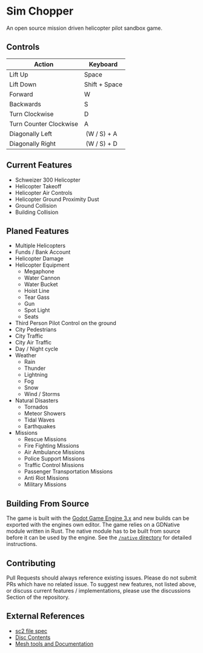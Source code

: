 # Sim Chopper

An open source mission driven helicopter pilot sandbox game.

## Controls

| Action                 | Keyboard      |
|------------------------|---------------|
| Lift Up                | Space         |
| Lift Down              | Shift + Space |
| Forward                | W             |
| Backwards              | S             |
| Turn Clockwise         | D             |
| Turn Counter Clockwise | A             |
| Diagonally Left        | (W / S) + A   |
| Diagonally Right       | (W / S) + D   |

## Current Features

- Schweizer 300 Helicopter
- Helicopter Takeoff
- Helicopter Air Controls
- Helicopter Ground Proximity Dust
- Ground Collision
- Building Collision

## Planed Features

- Multiple Helicopters
- Funds / Bank Account
- Helicopter Damage
- Helicopter Equipment
  - Megaphone
  - Water Cannon
  - Water Bucket
  - Hoist Line
  - Tear Gass
  - Gun
  - Spot Light
  - Seats
- Third Person Pilot Control on the ground
- City Pedestrians
- City Traffic
- City Air Traffic
- Day / Night cycle
- Weather
  - Rain
  - Thunder
  - Lightning
  - Fog
  - Snow
  - Wind / Storms
- Natural Disasters
  - Tornados
  - Meteor Showers
  - Tidal Waves
  - Earthquakes
- Missions
  - Rescue Missions
  - Fire Fighting Missions
  - Air Ambulance Missions
  - Police Support Missions
  - Traffic Control Missions
  - Passenger Transportation Missions
  - Anti Riot Missions
  - Military Missions

## Building From Source
The game is built with the [Godot Game Engine 3.x](https://github.com/godotengine/godot/tree/3.x) and new builds can be exported with the engines own editor. The game relies on a GDNative module written in Rust. The native module has to be built from source before it can be used by the engine. See the [`/native` directory](./tree/master/native) for detailed instructions.

## Contributing
Pull Requests should always reference existing issues. Please do not submit PRs which have no related issue. To suggest new features, not listed above, or discuss current features / implementations, please use the discussions Section of the repository.

## External References
 - [sc2 file spec](https://github.com/dfloer/SC2k-docs/tree/a47a55ee21b881093123be2394bc0de7bf603560/sc2%20file%20spec.md)
 - [Disc Contents](https://sourceforge.net/p/miscopter/wiki/CDContents/)
 - [Mesh tools and Documentation](https://github.com/CahootsMalone/maxis-mesh-stuff/tree/cebeee7656ec2fc7f3ec925ca0738db904ad540b/)
